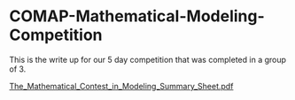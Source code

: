 # COMAP-Mathematical-Modeling-Competition
This is the write up for our 5 day competition that was completed in a group of 3.

[The_Mathematical_Contest_in_Modeling_Summary_Sheet.pdf](https://github.com/RileyFischer/COMAP-Mathematical-Modeling-Competition/files/10046140/The_Mathematical_Contest_in_Modeling_Summary_Sheet.pdf)
